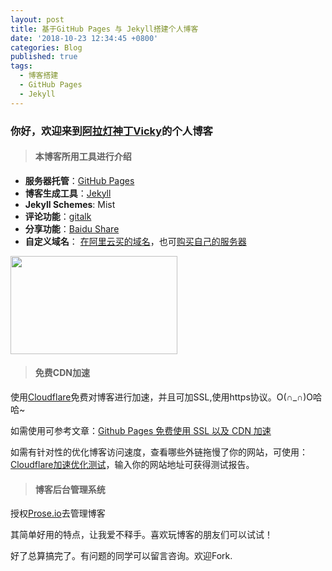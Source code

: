 ```yaml
---
layout: post
title: 基于GitHub Pages 与 Jekyll搭建个人博客
date: '2018-10-23 12:34:45 +0800'
categories: Blog
published: true
tags:
  - 博客搭建
  - GitHub Pages
  - Jekyll
---
```


### 你好，欢迎来到[阿拉灯神丁Vicky](https://www.bobinsun.cn/)的个人博客


> #### 本博客所用工具进行介绍

- **服务器托管**：[GitHub Pages](https://pages.github.com/)
- **博客生成工具**：[Jekyll](https://jekyllrb.com/)
- **Jekyll Schemes**: Mist
- **评论功能**：[gitalk](https://github.com/gitalk/gitalk/blob/master/readme-cn.md)
- **分享功能**：[Baidu Share](http://share.baidu.com/)
- **自定义域名**： [在阿里云买的域名](https://promotion.aliyun.com/ntms/yunparter/invite.html?userCode=uxdvd8jo)，也可[购买自己的服务器](https://promotion.aliyun.com/ntms/yunparter/invite.html?userCode=uxdvd8jo)


<div align="left" href="https://promotion.aliyun.com/ntms/yunparter/invite.html?userCode=uxdvd8jo"><img width="267" height="157" src="https://www.bobinsun.cn/assets/images/aliyun-ads.jpg"/></div>

> #### 免费CDN加速

使用[Cloudflare](https://dash.cloudflare.com/login)免费对博客进行加速，并且可加SSL,使用https协议。O(∩_∩)O哈哈~

如需使用可参考文章：[Github Pages 免费使用 SSL 以及 CDN 加速](https://leamtrop.com/2018/01/28/github-pages-cloudflare/#more)

如需有针对性的优化博客访问速度，查看哪些外链拖慢了你的网站，可使用：[Cloudflare加速优化测试](http://webpagetest.org)，输入你的网站地址可获得测试报告。

> #### 博客后台管理系统

授权[Prose.io](https://prose.io)去管理博客

其简单好用的特点，让我爱不释手。喜欢玩博客的朋友们可以试试！

好了总算搞完了。有问题的同学可以留言咨询。欢迎Fork.